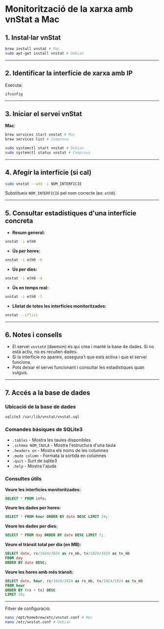 # Monitorització de la xarxa amb vnStat a Mac

## 1. Instal·lar vnStat

```sh
brew install vnstat # Mac
sudo apt-get install vnstat # Debian
```

---

## 2. Identificar la interfície de xarxa amb IP

Executa:
```sh
ifconfig
```

---

## 3. Iniciar el servei vnStat

**Mac**:
```sh
brew services start vnstat # Mac
brew services list # Comprova

sudo systemctl start vnstat # Debian
sudo systemctl status vnstat # Comprova
```

---

## 4. Afegir la interfície (si cal)

```sh
sudo vnstat --add -i NOM_INTERFICIE
```

Substitueix `NOM_INTERFICIE` pel nom correcte (ex: `eth0`).

---

## 5. Consultar estadístiques d'una interfície concreta

- **Resum general:**
```sh
vnstat -i eth0
```

- **Ús per hores:**
```sh
vnstat -i eth0 -h
```

- **Ús per dies:**
```sh
vnstat -i eth0 -d
```

- **Ús en temps real:**
```sh
vnstat -i eth0 -l
```

- **Llistat de totes les interfícies monitoritzades:**
```sh
vnstat --iflist
```

---

## 6. Notes i consells

- El servei `vnstatd` (daemon) és qui crea i manté la base de dades. Si no està actiu, no es recullen dades.
- Si la interfície no apareix, assegura't que està activa i que el servei funciona.
- Pots deixar el servei funcionant i consultar les estadístiques quan vulguis.

---

## 7. Accés a la base de dades

### Ubicació de la base de dades
```sh
sqlite3 /var/lib/vnstat/vnstat.sql
```

### Comandes bàsiques de SQLite3
- `.tables` - Mostra les taules disponibles
- `.schema NOM_TAULA` - Mostra l'estructura d'una taula
- `.headers on` - Mostra els noms de les columnes
- `.mode column` - Formata la sortida en columnes
- `.quit` - Surt de sqlite3
- `.help` - Mostra l'ajuda

### Consultes útils

**Veure les interfícies monitoritzades:**
```sql
SELECT * FROM info;
```

**Veure les dades per hores:**
```sql
SELECT * FROM hour ORDER BY date DESC LIMIT 24;
```

**Veure les dades per dies:**
```sql
SELECT * FROM day ORDER BY date DESC LIMIT 7;
```

**Veure el trànsit total per dia (en MB):**
```sql
SELECT date, rx/1024/1024 as rx_mb, tx/1024/1024 as tx_mb 
FROM day 
ORDER BY date DESC;
```

**Veure les hores amb més trànsit:**
```sql
SELECT date, hour, rx/1024/1024 as rx_mb, tx/1024/1024 as tx_mb 
FROM hour 
ORDER BY (rx + tx) DESC 
LIMIT 10;
```

---

Fitxer de configuració:

```sh
nano /opt/homebrew/etc/vnstat.conf # Mac
nano /etc/vnstat.conf # Debian
```